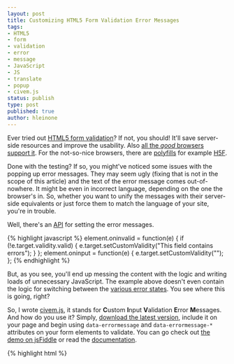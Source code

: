 ```yaml
---
layout: post
title: Customizing HTML5 Form Validation Error Messages
tags: 
- HTML5
- form
- validation
- error
- message
- JavaScript
- JS
- translate
- popup
- civem.js
status: publish
type: post
published: true
author: hleinone
---
```


Ever tried out [HTML5 form validation](http://www.w3.org/TR/html5/forms.html#client-side-form-validation)? If not, you should! It'll save server-side resources and improve the usability. Also [all the *good* browsers support it](http://caniuse.com/form-validation). For the not-so-nice browsers, there are [polyfills](https://github.com/Modernizr/Modernizr/wiki/HTML5-Cross-browser-Polyfills) for example [H5F](http://www.thecssninja.com/javascript/H5F).

Done with the testing? If so, you might've noticed some issues with the popping up error messages. They may seem ugly (fixing that is not in the scope of this article) and the text of the error message comes out-of-nowhere. It might be even in incorrect language, depending on the one the browser's in. So, whether you want to unify the messages with their server-side equivalents or just force them to match the language of your site, you're in trouble.

Well, there's an [API](http://www.w3.org/TR/html5/association-of-controls-and-forms.html#dom-cva-setcustomvalidity) for setting the error messages.

{% highlight javascript %}
element.oninvalid = function(e) {
  if (!e.target.validity.valid) {
    e.target.setCustomValidity("This field contains errors");
  }
};
element.oninput = function(e) {
  e.target.setCustomValidity("");
};
{% endhighlight %}

But, as you see, you'll end up messing the content with the logic and writing loads of unnecessary JavaScript. The example above doesn't even contain the logic for switching between the [various error states](http://dev.w3.org/html5/spec/constraints.html#validitystate). You see where this is going, right?

So, I wrote [civem.js](https://github.com/javanto/civem.js), it stands for **C**ustom **I**nput **V**alidation **E**rror **M**essages. And how do you use it? Simply, [download the latest version](https://github.com/javanto/civem.js/downloads), include it on your page and begin using `data-errormessage` and `data-errormessage-*` attributes on your form elements to validate. You can go check out [the demo on jsFiddle](http://jsfiddle.net/hleinone/njSbH/) or read the [documentation](https://github.com/javanto/civem.js/blob/master/README.md).

{% highlight html %}
<script src="civem-x.x.x.min.js" type="text/javascript">
<input type="email" data-errormessage-value-missing="It says &quot;required&quot; in the HTML!" data-errormessage-type-mismatch="Let me give you a hint: type=&quot;email&quot;." data-errormessage="This is the fallback error message." required>
{% endhighlight %}

Easy, huh!

Now, when most of you readers are busy fiddling with it, is time for some warnings. It hasn't been tested much, it's pre-pre-alpha, so it contain bugs. Also, I'm not (yet) a true JavaScript wizard, so the implementation might just suck. Anyhow, feedback is welcome, so please use the comment facility below and the fork button on GitHub!
